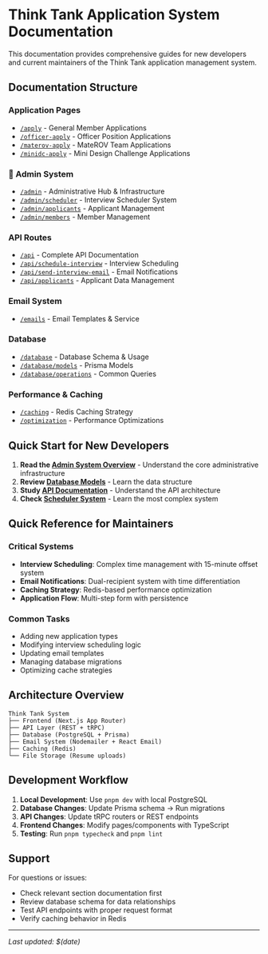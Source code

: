 # Think Tank Application System Documentation

This documentation provides comprehensive guides for new developers and current maintainers of the Think Tank application management system.

## Documentation Structure

### Application Pages

- [`/apply`](./pages/apply/README.md) - General Member Applications
- [`/officer-apply`](./pages/officer-apply/README.md) - Officer Position Applications
- [`/materov-apply`](./pages/materov-apply/README.md) - MateROV Team Applications
- [`/minidc-apply`](./pages/minidc-apply/README.md) - Mini Design Challenge Applications

### 🔧 Admin System

- [`/admin`](./pages/admin/README.md) - Administrative Hub & Infrastructure
- [`/admin/scheduler`](./pages/admin/scheduler/README.md) - Interview Scheduler System
- [`/admin/applicants`](./pages/admin/applicants/README.md) - Applicant Management
- [`/admin/members`](./pages/admin/members/README.md) - Member Management

### API Routes

- [`/api`](./api/README.md) - Complete API Documentation
- [`/api/schedule-interview`](./api/schedule-interview/README.md) - Interview Scheduling
- [`/api/send-interview-email`](./api/send-interview-email/README.md) - Email Notifications
- [`/api/applicants`](./api/applicants/README.md) - Applicant Data Management

### Email System

- [`/emails`](./email-system/README.md) - Email Templates & Service

### Database

- [`/database`](./database/README.md) - Database Schema & Usage
- [`/database/models`](./database/models/README.md) - Prisma Models
- [`/database/operations`](./database/operations/README.md) - Common Queries

### Performance & Caching

- [`/caching`](./caching/README.md) - Redis Caching Strategy
- [`/optimization`](./optimization/README.md) - Performance Optimizations

## Quick Start for New Developers

1. **Read the [Admin System Overview](./pages/admin/README.md)** - Understand the core administrative infrastructure
2. **Review [Database Models](./database/models/README.md)** - Learn the data structure
3. **Study [API Documentation](./api/README.md)** - Understand the API architecture
4. **Check [Scheduler System](./pages/admin/scheduler/README.md)** - Learn the most complex system

## Quick Reference for Maintainers

### Critical Systems

- **Interview Scheduling**: Complex time management with 15-minute offset system
- **Email Notifications**: Dual-recipient system with time differentiation
- **Caching Strategy**: Redis-based performance optimization
- **Application Flow**: Multi-step form with persistence

### Common Tasks

- Adding new application types
- Modifying interview scheduling logic
- Updating email templates
- Managing database migrations
- Optimizing cache strategies

## Architecture Overview

```
Think Tank System
├── Frontend (Next.js App Router)
├── API Layer (REST + tRPC)
├── Database (PostgreSQL + Prisma)
├── Email System (Nodemailer + React Email)
├── Caching (Redis)
└── File Storage (Resume uploads)
```

## Development Workflow

1. **Local Development**: Use `pnpm dev` with local PostgreSQL
2. **Database Changes**: Update Prisma schema → Run migrations
3. **API Changes**: Update tRPC routers or REST endpoints
4. **Frontend Changes**: Modify pages/components with TypeScript
5. **Testing**: Run `pnpm typecheck` and `pnpm lint`

## Support

For questions or issues:

- Check relevant section documentation first
- Review database schema for data relationships
- Test API endpoints with proper request format
- Verify caching behavior in Redis

---

_Last updated: $(date)_
